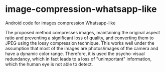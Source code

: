 # image-compression-whatsapp-like
Android code for images compression Whatsapp-like

The proposed method compresses images, maintaining the original aspect ratio and preventing a significant loss of quality, and converting them to JPEG using the lossy compression technique. This works well under the assumption that most of the images are photos/images of the camera and have a dynamic color range. Therefore, it is used the psycho-visual redundancy, which in fact leads to a loss of "unimportant" information, which the human eye is not able to detect.
